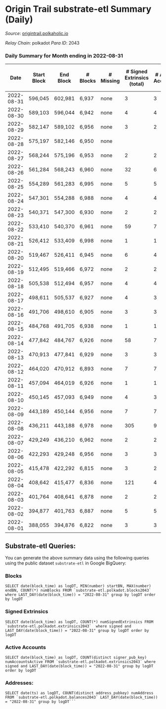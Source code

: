 # Origin Trail substrate-etl Summary (Daily)

_Source_: [origintrail.polkaholic.io](https://origintrail.polkaholic.io)

*Relay Chain*: polkadot
*Para ID*: 2043



### Daily Summary for Month ending in 2022-08-31


| Date | Start Block | End Block | # Blocks | # Missing | # Signed Extrinsics (total) | # Active Accounts | # Addresses with Balances | # Events | # Transfers | # XCM Transfers In | # XCM Transfers Out |
| ---- | ----------- | --------- | -------- | --------- | --------------------------- | ----------------- | ------------------------- | -------- | ----------- | ------------------ | ------------------- |
| 2022-08-31 | 596,045 | 602,981 | 6,937 | none  | 3 | 3 | 2,945 | 13,993 | 88  |   |   |
| 2022-08-30 | 589,103 | 596,044 | 6,942 | none  | 4 | 4 |  | 14,040 | 116  |   |   |
| 2022-08-29 | 582,147 | 589,102 | 6,956 | none  | 3 | 2 |  | 13,965 | 29  |   |   |
| 2022-08-28 | 575,197 | 582,146 | 6,950 | none  |  |  |  | 13,904 |   |   |   |
| 2022-08-27 | 568,244 | 575,196 | 6,953 | none  | 2 | 2 |  | 13,984 | 58  |   |   |
| 2022-08-26 | 561,284 | 568,243 | 6,960 | none  | 32 | 6 |  | 14,425 | 235  |   |   |
| 2022-08-25 | 554,289 | 561,283 | 6,995 | none  | 5 | 5 |  | 14,178 | 145  |   |   |
| 2022-08-24 | 547,301 | 554,288 | 6,988 | none  | 4 | 4 |  | 14,127 | 116  |   |   |
| 2022-08-23 | 540,371 | 547,300 | 6,930 | none  | 2 | 2 |  | 13,938 | 58  |   |   |
| 2022-08-22 | 533,410 | 540,370 | 6,961 | none  | 59 | 7 |  | 14,669 | 266  |   |   |
| 2022-08-21 | 526,412 | 533,409 | 6,998 | none  | 1 | 1 |  | 14,037 | 29  |   |   |
| 2022-08-20 | 519,467 | 526,411 | 6,945 | none  | 6 | 4 |  | 14,067 | 128  |   |   |
| 2022-08-19 | 512,495 | 519,466 | 6,972 | none  | 2 | 2 |  | 14,025 | 58  |   |   |
| 2022-08-18 | 505,538 | 512,494 | 6,957 | none  | 4 | 4 |  | 14,065 | 116  |   |   |
| 2022-08-17 | 498,611 | 505,537 | 6,927 | none  | 4 | 3 |  | 13,985 | 96  |   |   |
| 2022-08-16 | 491,706 | 498,610 | 6,905 | none  | 3 | 3 |  | 13,927 | 88  |   |   |
| 2022-08-15 | 484,768 | 491,705 | 6,938 | none  | 1 | 1 |  | 13,917 | 29  |   |   |
| 2022-08-14 | 477,842 | 484,767 | 6,926 | none  | 58 | 7 |  | 14,587 | 256  |   |   |
| 2022-08-13 | 470,913 | 477,841 | 6,929 | none  | 3 | 3 |  | 13,975 | 88  |   |   |
| 2022-08-12 | 464,020 | 470,912 | 6,893 | none  | 7 | 7 |  | 14,022 | 177  |   |   |
| 2022-08-11 | 457,094 | 464,019 | 6,926 | none  | 1 | 1 |  | 13,893 | 29  |   |   |
| 2022-08-10 | 450,145 | 457,093 | 6,949 | none  | 4 | 3 |  | 14,049 | 116  |   |   |
| 2022-08-09 | 443,189 | 450,144 | 6,956 | none  | 7 | 7 |  | 14,175 | 205  |   |   |
| 2022-08-08 | 436,211 | 443,188 | 6,978 | none  | 305 | 9 |  | 16,876 | 566  |   |   |
| 2022-08-07 | 429,249 | 436,210 | 6,962 | none  | 2 | 2 |  | 14,002 | 58  |   |   |
| 2022-08-06 | 422,293 | 429,248 | 6,956 | none  | 3 | 3 |  | 14,027 | 87  |   |   |
| 2022-08-05 | 415,478 | 422,292 | 6,815 | none  | 3 | 2 |  | 13,722 | 64  |   |   |
| 2022-08-04 | 408,642 | 415,477 | 6,836 | none  | 121 | 4 |  | 14,858 | 221  |   |   |
| 2022-08-03 | 401,764 | 408,641 | 6,878 | none  | 2 | 2 |  | 13,834 | 58  |   |   |
| 2022-08-02 | 394,877 | 401,763 | 6,887 | none  | 5 | 5 |  | 13,963 | 145  |   |   |
| 2022-08-01 | 388,055 | 394,876 | 6,822 | none  | 3 | 3 |  | 13,759 | 87  |   |   |

## Substrate-etl Queries:
You can generate the above summary data using the following queries using the public dataset `substrate-etl` in Google BigQuery:


### Blocks
```
SELECT date(block_time) as logDT, MIN(number) startBN, MAX(number) endBN, COUNT(*) numBlocks FROM `substrate-etl.polkadot.blocks2043`  where LAST_DAY(date(block_time)) = "2022-08-31" group by logDT order by logDT
```


### Signed Extrinsics
```
SELECT date(block_time) as logDT, COUNT(*) numSignedExtrinsics FROM `substrate-etl.polkadot.extrinsics2043`  where signed and LAST_DAY(date(block_time)) = "2022-08-31" group by logDT order by logDT
```


### Active Accounts
```
SELECT date(block_time) as logDT, COUNT(distinct signer_pub_key) numAccountsActive FROM `substrate-etl.polkadot.extrinsics2043` where signed and LAST_DAY(date(block_time)) = "2022-08-31" group by logDT order by logDT
```


### Addresses:
```
SELECT date(ts) as logDT, COUNT(distinct address_pubkey) numAddress FROM `substrate-etl.polkadot.balances2043` LAST_DAY(date(block_time)) = "2022-08-31" group by logDT```

